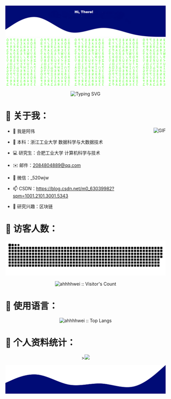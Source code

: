 ![](./pic/readme-top.png)
![Matrix SVG](./pic/matrix.svg)

<p align="center"><img src="https://readme-typing-svg.demolab.com/?lines=Work one hour a day. 每天工作一小时; Maintain health for fifty years. 健康工作五十年; And live a happy life forever. 幸福生活一辈子！" alt="Typing SVG" /></p>

# 🤔 关于我：

<img align="right" alt="GIF" src="https://raw.githubusercontent.com/JoeyBling/JoeyBling/master/pic/pusheencode.gif" />

- 👋  我是阿伟

- 🏫  本科：浙江工业大学 数据科学与大数据技术

- 💻  研究生：合肥工业大学 计算机科学与技术

- ✉️  邮件：2084804889@qq.com

- 💬  微信：_520wjw

- 📫  CSDN：https://blog.csdn.net/m0_63039982?spm=1001.2101.3001.5343

- 💞️  研究兴趣：区块链

# 👀 访客人数：

<picture>
  <source media="(prefers-color-scheme: dark)" srcset="https://raw.githubusercontent.com/ahhhhwei/ahhhhwei/output/github-contribution-grid-snake-dark.svg">
  <source media="(prefers-color-scheme: light)" srcset="https://raw.githubusercontent.com/ahhhhwei/ahhhhwei/output/github-contribution-grid-snake.svg">
  <img alt="github contribution grid snake animation" src="https://raw.githubusercontent.com/ahhhhwei/ahhhhwei/output/github-contribution-grid-snake.svg">
</picture>

<p align="center"><img src="https://profile-counter.glitch.me/{ahhhhwei}/count.svg" alt="ahhhhwei :: Visitor's Count" /></p>

# 🔣 使用语言：

<p align="center"><img src="https://github-readme-stats.vercel.app/api/top-langs/?username=ahhhhwei&langs_count=10&theme=tokyonight&layout=compact" alt="ahhhhwei :: Top Langs" /></p>

# 📝 个人资料统计：

<p align="center">><img src="https://github-readme-stats.vercel.app/api?username=ahhhhwei&show_icons=true&line_height=45&theme=dracula&include_all_commits=true"  /></p>

![bottom.png](./pic/readme-bottom.png)












 
